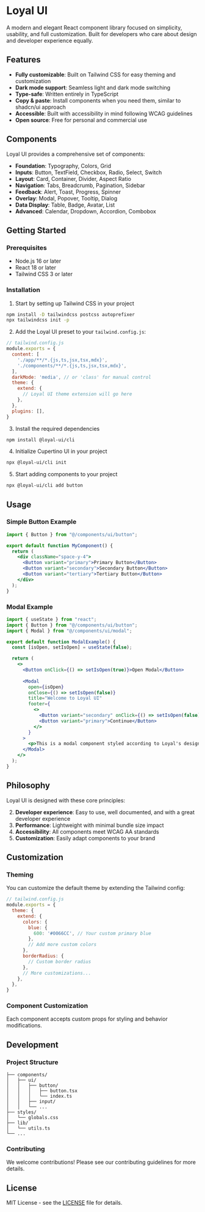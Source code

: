 # Loyal UI

A modern and elegant React component library focused on simplicity, usability, and full customization. Built for developers who care about design and developer experience equally.

##  Features

- **Fully customizable**: Built on Tailwind CSS for easy theming and customization
- **Dark mode support**: Seamless light and dark mode switching
- **Type-safe**: Written entirely in TypeScript
- **Copy & paste**: Install components when you need them, similar to shadcn/ui approach
- **Accessible**: Built with accessibility in mind following WCAG guidelines
- **Open source**: Free for personal and commercial use

##  Components

Loyal UI provides a comprehensive set of components:

- **Foundation**: Typography, Colors, Grid
- **Inputs**: Button, TextField, Checkbox, Radio, Select, Switch
- **Layout**: Card, Container, Divider, Aspect Ratio
- **Navigation**: Tabs, Breadcrumb, Pagination, Sidebar
- **Feedback**: Alert, Toast, Progress, Spinner
- **Overlay**: Modal, Popover, Tooltip, Dialog
- **Data Display**: Table, Badge, Avatar, List
- **Advanced**: Calendar, Dropdown, Accordion, Combobox

##  Getting Started

### Prerequisites

- Node.js 16 or later
- React 18 or later
- Tailwind CSS 3 or later

### Installation

1. Start by setting up Tailwind CSS in your project

```bash
npm install -D tailwindcss postcss autoprefixer
npx tailwindcss init -p
```

2. Add the Loyal UI preset to your `tailwind.config.js`:

```js
// tailwind.config.js
module.exports = {
  content: [
    './app/**/*.{js,ts,jsx,tsx,mdx}',
    './components/**/*.{js,ts,jsx,tsx,mdx}',
  ],
  darkMode: 'media', // or 'class' for manual control
  theme: {
    extend: {
      // Loyal UI theme extension will go here
    },
  },
  plugins: [],
}
```

3. Install the required dependencies

```bash
npm install @loyal-ui/cli
```

4. Initialize Cupertino UI in your project

```bash
npx @loyal-ui/cli init
```

5. Start adding components to your project

```bash
npx @loyal-ui/cli add button
```

##  Usage

### Simple Button Example

```jsx
import { Button } from "@/components/ui/button";

export default function MyComponent() {
  return (
    <div className="space-y-4">
      <Button variant="primary">Primary Button</Button>
      <Button variant="secondary">Secondary Button</Button>
      <Button variant="tertiary">Tertiary Button</Button>
    </div>
  );
}
```

### Modal Example

```jsx
import { useState } from "react";
import { Button } from "@/components/ui/button";
import { Modal } from "@/components/ui/modal";

export default function ModalExample() {
  const [isOpen, setIsOpen] = useState(false);

  return (
    <>
      <Button onClick={() => setIsOpen(true)}>Open Modal</Button>
      
      <Modal
        open={isOpen}
        onClose={() => setIsOpen(false)}
        title="Welcome to Loyal UI"
        footer={
          <>
            <Button variant="secondary" onClick={() => setIsOpen(false)}>Cancel</Button>
            <Button variant="primary">Continue</Button>
          </>
        }
      >
        <p>This is a modal component styled according to Loyal's design guidelines.</p>
      </Modal>
    </>
  );
}
```

##  Philosophy

Loyal UI is designed with these core principles:

2. **Developer experience**: Easy to use, well documented, and with a great developer experience
3. **Performance**: Lightweight with minimal bundle size impact
4. **Accessibility**: All components meet WCAG AA standards
5. **Customization**: Easily adapt components to your brand 

##  Customization

### Theming

You can customize the default theme by extending the Tailwind config:

```js
// tailwind.config.js
module.exports = {
  theme: {
    extend: {
      colors: {
        blue: {
          600: '#0066CC', // Your custom primary blue
        },
        // Add more custom colors
      },
      borderRadius: {
        // Custom border radius
      },
      // More customizations...
    },
  },
}
```

### Component Customization

Each component accepts custom props for styling and behavior modifications.

##  Development

### Project Structure

```
├── components/
│   ├── ui/
│   │   ├── button/
│   │   │   ├── button.tsx
│   │   │   └── index.ts
│   │   ├── input/
│   │   └── ...
├── styles/
│   └── globals.css
├── lib/
│   └── utils.ts
└── ...
```

### Contributing

We welcome contributions! Please see our contributing guidelines for more details.

##  License

MIT License - see the [LICENSE](LICENSE) file for details.
